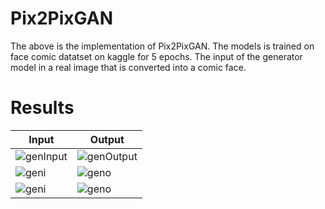 # Pix2PixGAN

The above is the implementation of Pix2PixGAN. The models is trained on face comic datatset on kaggle for 5 epochs. The input of the generator model in a real image that is converted into a comic face.

# Results
| Input | Output |
| --- | --- |
| ![genInput](https://github.com/AmanShamsheerSheikh/Pix2PixGAN/assets/103746505/764ce620-fc71-415a-abc2-329467e2e47b) | ![genOutput](https://github.com/AmanShamsheerSheikh/Pix2PixGAN/assets/103746505/21c22654-87bf-4367-97b0-a6cb0089bada) |
| ![geni](https://github.com/AmanShamsheerSheikh/Pix2PixGAN/assets/103746505/c0503d3c-270a-4a6a-bb73-f7afee10cd91) |![geno](https://github.com/AmanShamsheerSheikh/Pix2PixGAN/assets/103746505/0d7d8bd1-09fb-4100-81e8-a4b34b18efc1)|
| ![geni](https://github.com/AmanShamsheerSheikh/Pix2PixGAN/assets/103746505/fc864ea1-86db-4ded-ba2a-11a3cb4b5a31)|![geno](https://github.com/AmanShamsheerSheikh/Pix2PixGAN/assets/103746505/e742da35-eb84-466e-b44c-211598fe0fc5) |









